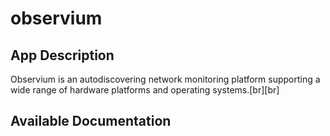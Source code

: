 # observium

## App Description

Observium is an autodiscovering network monitoring platform supporting a wide range of hardware platforms and operating systems.[br][br]

## Available Documentation

